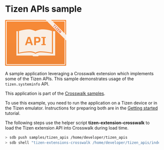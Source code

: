 # Tizen APIs sample

<img class='sample-thumb' src='/assets/sampapp-icon-api.png'>

A sample application leveraging a Crosswalk extension which implements
some of the Tizen APIs. This sample demonstrates usage of the
`tizen.systeminfo` API.

This application is part of the
[Crosswalk samples](https://github.com/crosswalk-project/crosswalk-samples).

To use this example, you need to run the application on a Tizen device
or in the Tizen emulator. Instructions for preparing both are in
the [Getting started](/documentation/getting_started.html) tutorial.

The following steps use the helper script **tizen-extension-crosswalk**
to load the Tizen extension API into Crosswalk during load time.

```sh
> sdb push samples/tizen_apis /home/developer/tizen_apis
> sdb shell "tizen-extensions-crosswalk /home/developer/tizen_apis/index.html"
```
